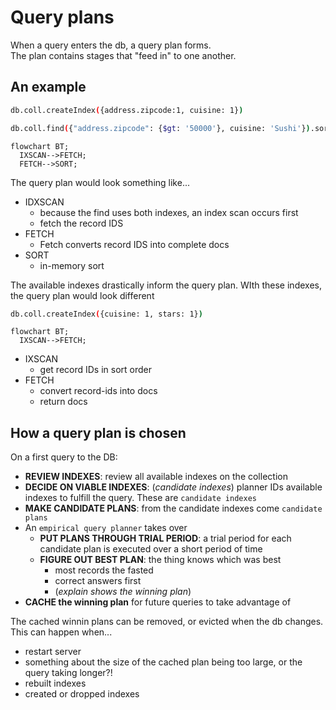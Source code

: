 # Query plans

When a query enters the db, a query plan forms.  
The plan contains stages that "feed in" to one another.

## An example

```bash
db.coll.createIndex({address.zipcode:1, cuisine: 1})

db.coll.find({"address.zipcode": {$gt: '50000'}, cuisine: 'Sushi'}).sort({rating: -1})
```

```mermaid
flowchart BT;
  IXSCAN-->FETCH;
  FETCH-->SORT;
```

The query plan would look something like...

- IDXSCAN
  - because the find uses both indexes, an index scan occurs first
  - fetch the record IDS
- FETCH
  - Fetch converts record IDS into complete docs
- SORT
  - in-memory sort

The available indexes drastically inform the query plan.
WIth these indexes, the query plan would look different

```bash
db.coll.createIndex({cuisine: 1, stars: 1})
```

```mermaid
flowchart BT;
  IXSCAN-->FETCH;
```

- IXSCAN
  - get record IDs in sort order
- FETCH
  - convert record-ids into docs
  - return docs

## How a query plan is chosen

On a first query to the DB:

- **REVIEW INDEXES**: review all available indexes on the collection
- **DECIDE ON VIABLE INDEXES**: (_candidate indexes_) planner IDs available indexes to fulfill the query. These are `candidate indexes`
- **MAKE CANDIDATE PLANS**: from the candidate indexes come `candidate plans`
- An `empirical query planner` takes over
  - **PUT PLANS THROUGH TRIAL PERIOD**: a trial period for each candidate plan is executed over a short period of time
  - **FIGURE OUT BEST PLAN**: the thing knows which was best
    - most records the fasted
    - correct answers first
    - (_explain shows the winning plan_)
- **CACHE the winning plan** for future queries to take advantage of

The cached winnin plans can be removed, or evicted when the db changes. This can happen when...

- restart server
- something about the size of the cached plan being too large, or the query taking longer?!
- rebuilt indexes
- created or dropped indexes
